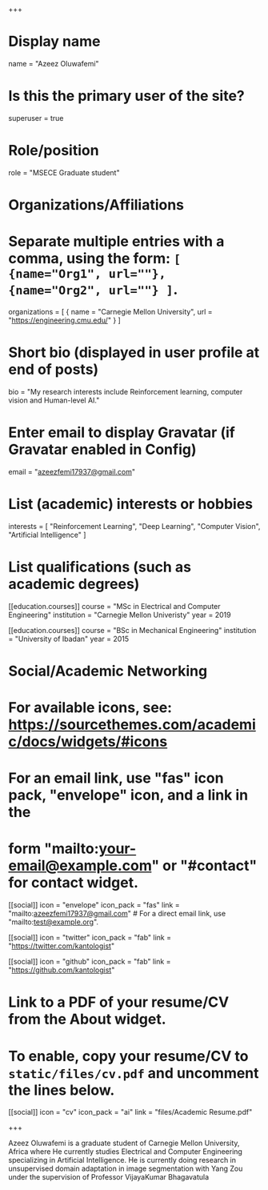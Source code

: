 +++
# Display name
name = "Azeez Oluwafemi"

# Is this the primary user of the site?
superuser = true

# Role/position
role = "MSECE Graduate student"

# Organizations/Affiliations
#   Separate multiple entries with a comma, using the form: `[ {name="Org1", url=""}, {name="Org2", url=""} ]`.
organizations = [ { name = "Carnegie Mellon University", url = "https://engineering.cmu.edu/" } ]

# Short bio (displayed in user profile at end of posts)
bio = "My research interests include Reinforcement learning, computer vision and Human-level AI."

# Enter email to display Gravatar (if Gravatar enabled in Config)
email = "azeezfemi17937@gmail.com"

# List (academic) interests or hobbies
interests = [
  "Reinforcement Learning",
  "Deep Learning",
  "Computer Vision",
  "Artificial Intelligence"
]

# List qualifications (such as academic degrees)
[[education.courses]]
  course = "MSc in Electrical and Computer Engineering"
  institution = "Carnegie Mellon Univeristy"
  year = 2019

[[education.courses]]
  course = "BSc in Mechanical Engineering"
  institution = "University of Ibadan"
  year = 2015

# Social/Academic Networking
# For available icons, see: https://sourcethemes.com/academic/docs/widgets/#icons
#   For an email link, use "fas" icon pack, "envelope" icon, and a link in the
#   form "mailto:your-email@example.com" or "#contact" for contact widget.

[[social]]
  icon = "envelope"
  icon_pack = "fas"
  link = "mailto:azeezfemi17937@gmail.com"  # For a direct email link, use "mailto:test@example.org".

[[social]]
  icon = "twitter"
  icon_pack = "fab"
  link = "https://twitter.com/kantologist"


[[social]]
  icon = "github"
  icon_pack = "fab"
  link = "https://github.com/kantologist"

# Link to a PDF of your resume/CV from the About widget.
# To enable, copy your resume/CV to `static/files/cv.pdf` and uncomment the lines below.
 [[social]]
   icon = "cv"
   icon_pack = "ai"
   link = "files/Academic Resume.pdf"

+++

Azeez Oluwafemi is a graduate student of Carnegie Mellon University, Africa where He currently studies Electrical and Computer Engineering specializing in Artificial Intelligence. He is currently doing research in unsupervised domain adaptation in image segmentation with Yang Zou under the supervision of Professor VijayaKumar Bhagavatula 
